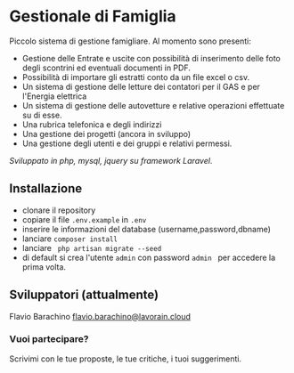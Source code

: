 # Gestionale di Famiglia
Piccolo sistema di gestione famigliare. 
Al momento sono presenti:

 - Gestione delle Entrate e uscite con possibilità di inserimento delle foto degli scontrini ed eventuali documenti in PDF.
 - Possibilità di importare gli estratti conto da un file excel o csv.
 - Un sistema di gestione delle letture dei contatori per il GAS e per l'Energia elettrica
 - Un sistema di gestione delle autovetture e relative operazioni effettuate su di esse.
 - Una rubrica telefonica e degli indirizzi
 - Una gestione dei progetti (ancora in sviluppo) 
 - Una gestione degli utenti e dei gruppi e relativi permessi.

*Sviluppato in php, mysql, jquery su framework Laravel*.


## Installazione
 - clonare il repository
 - copiare il file ```.env.example``` in ```.env```
 - inserire le informazioni del database (username,password,dbname)
 - lanciare ``` composer install ```
 - lanciare ``` php artisan migrate --seed``` 
 - di default si crea l'utente ``` admin ``` con password ```admin ``` per accedere la prima volta.
 

## Sviluppatori (attualmente)
Flavio Barachino <flavio.barachino@lavorain.cloud>

### Vuoi partecipare?
Scrivimi con le tue proposte, le tue critiche, i tuoi suggerimenti.
